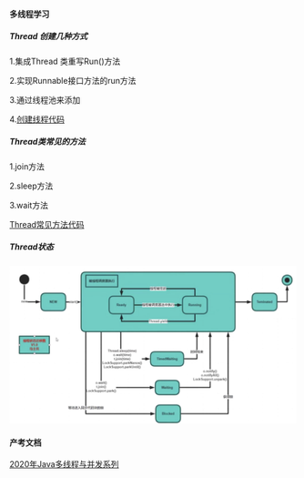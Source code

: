 #### 多线程学习

##### Thread 创建几种方式

1.集成Thread 类重写Run()方法

2.实现Runnable接口方法的run方法

3.通过线程池来添加

4.[创建线程代码](../../java/com/study/jdk/studysychironized/threed/CreateThread.java)

##### Thread类常见的方法

1.join方法

2.sleep方法

3.wait方法


[Thread常见方法代码](../../java/com/study/jdk/studysychironized/threed/StudyThreed.java)


##### Thread状态

![线程状态图](../images/Thread/ThreaStatus.png)



#### 产考文档

[2020年Java多线程与并发系列](https://juejin.im/post/5e8ee367518825736d279551)
